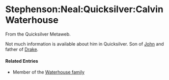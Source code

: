 
# Stephenson:Neal:Quicksilver:Calvin Waterhouse

From the Quicksilver Metaweb.

Not much information is available about him in Quicksilver. Son of [John](/stephenson-neal-quicksilver-john-waterhouse) and father of [Drake](/stephenson-neal-quicksilver-drake-waterhouse).

#### Related Entries



* Member of the [Waterhouse family](/stephenson-neal-quicksilver-waterhouse-family)
